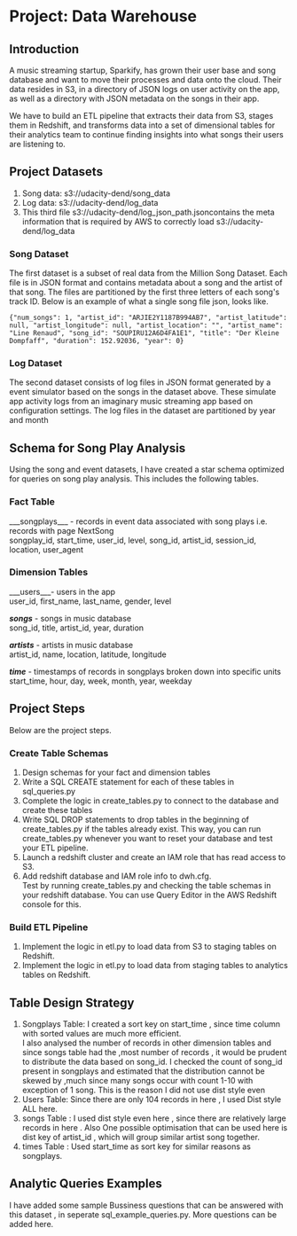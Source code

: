 <h1>Project: Data Warehouse</h1>


<h2>Introduction</h2>
A music streaming startup, Sparkify, has grown their user base and song database and want to move their processes and data onto the cloud. Their data resides in S3, in a directory of JSON logs on user activity on the app, as well as a directory with JSON metadata on the songs in their app.

We have to build an ETL pipeline that extracts their data from S3, stages them in Redshift, and transforms data into a set of dimensional tables for their analytics team to continue finding insights into what songs their users are listening to.




<h2>Project Datasets</h2>

<ol>
<li>Song data: s3://udacity-dend/song_data</li>
<li>Log data: s3://udacity-dend/log_data</li>
<li>This third file s3://udacity-dend/log_json_path.jsoncontains the meta information that is required by AWS to correctly load s3://udacity-dend/log_data</li>
</ol>


<h3>Song Dataset</h3>
The first dataset is a subset of real data from the Million Song Dataset. Each file is in JSON format and contains metadata about a song and the artist of that song. The files are partitioned by the first three letters of each song's track ID.
Below is an example of what a single song file json, looks like.

<pre><code>{"num_songs": 1, "artist_id": "ARJIE2Y1187B994AB7", "artist_latitude": null, "artist_longitude": null, "artist_location": "", "artist_name": "Line Renaud", "song_id": "SOUPIRU12A6D4FA1E1", "title": "Der Kleine Dompfaff", "duration": 152.92036, "year": 0}
</code></pre>

<h3>Log Dataset</h3>
The second dataset consists of log files in JSON format generated by a event simulator based on the songs in the dataset above. These simulate app activity logs from an imaginary music streaming app based on configuration settings.
The log files in the dataset  are partitioned by year and month

<h2>Schema for Song Play Analysis</h2>
Using the song and event datasets, I have created a star schema optimized for queries on song play analysis. This includes the following tables.

<h3>Fact Table</h3>
___songplays___ - records in event data associated with song plays i.e. records with page NextSong<br>
songplay_id, start_time, user_id, level, song_id, artist_id, session_id, location, user_agent

<h3>Dimension Tables</h3>
___users___- users in the app<br>
user_id, first_name, last_name, gender, level<br>

___songs___ - songs in music database<br>
song_id, title, artist_id, year, duration

___artists___ - artists in music database<br>
artist_id, name, location, latitude, longitude

___time___ - timestamps of records in songplays broken down into specific units<br>
start_time, hour, day, week, month, year, weekday



<h2>Project Steps</h2>
Below are the project steps.

<h3>Create Table Schemas</h3>
<ol>
<li>Design schemas for your fact and dimension tables</li>
<li>Write a SQL CREATE statement for each of these tables in sql_queries.py</li>
<li>Complete the logic in create_tables.py to connect to the database and create these tables</li>
<li>Write SQL DROP statements to drop tables in the beginning of create_tables.py if the tables already exist. This way, you can run create_tables.py whenever you want to reset your database and test your ETL pipeline.</li>
<li>Launch a redshift cluster and create an IAM role that has read access to S3.</li>
<li>Add redshift database and IAM role info to dwh.cfg.</li>
Test by running create_tables.py and checking the table schemas in your redshift database. You can use Query Editor in the AWS Redshift console for this.</li>
</ol>
<h3>Build ETL Pipeline</h3>
<ol>
<li>Implement the logic in etl.py to load data from S3 to staging tables on Redshift.</li>
<li>Implement the logic in etl.py to load data from staging tables to analytics tables on Redshift.</li>
</ol>


<h2>Table Design Strategy</h2>

<ol>
<li>Songplays Table: I created a sort key on start_time , since time column with sorted values are much more efficient. <br>
I also analysed the number of records in other dimension tables and since songs table had the ,most number of records , it would be prudent to distribute the data based on song_id. I checked the count of song_id present in songplays and estimated that the distribution cannot be skewed by ,much since many songs occur with count 1-10 with exception of 1 song. This is the reason I did not use dist style even</li>
<li>
Users Table: Since there are only 104 records in here , I used Dist style ALL here.
</li>
<li>
songs Table : I used dist style even here , since there are relatively large records in here . Also One possible optimisation that can be used here is dist key of artist_id , which will group similar artist song together.
</li>
<li>
times Table : Used start_time as sort key for similar reasons as songplays.
</li>
</ol>


<h2>Analytic Queries Examples </h2>

I have added some sample Bussiness questions that can be answered with this dataset , in seperate sql_example_queries.py.
More questions can be added here.
